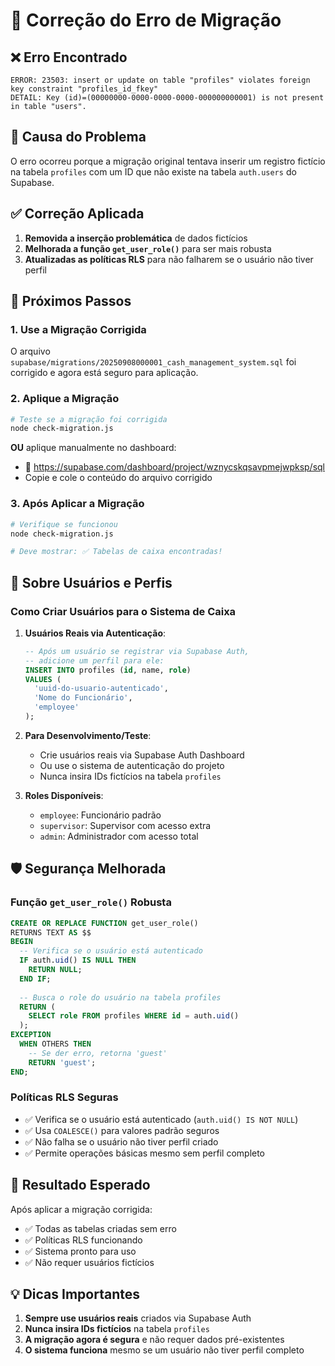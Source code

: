 # 🔧 Correção do Erro de Migração

## ❌ Erro Encontrado
```
ERROR: 23503: insert or update on table "profiles" violates foreign key constraint "profiles_id_fkey"
DETAIL: Key (id)=(00000000-0000-0000-0000-000000000001) is not present in table "users".
```

## 🎯 Causa do Problema
O erro ocorreu porque a migração original tentava inserir um registro fictício na tabela `profiles` com um ID que não existe na tabela `auth.users` do Supabase.

## ✅ Correção Aplicada
1. **Removida a inserção problemática** de dados fictícios
2. **Melhorada a função `get_user_role()`** para ser mais robusta
3. **Atualizadas as políticas RLS** para não falharem se o usuário não tiver perfil

## 🚀 Próximos Passos

### 1. Use a Migração Corrigida
O arquivo `supabase/migrations/20250908000001_cash_management_system.sql` foi corrigido e agora está seguro para aplicação.

### 2. Aplique a Migração
```bash
# Teste se a migração foi corrigida
node check-migration.js
```

**OU** aplique manualmente no dashboard:
- 🔗 https://supabase.com/dashboard/project/wznycskqsavpmejwpksp/sql
- Copie e cole o conteúdo do arquivo corrigido

### 3. Após Aplicar a Migração
```bash
# Verifique se funcionou
node check-migration.js

# Deve mostrar: ✅ Tabelas de caixa encontradas!
```

## 🔐 Sobre Usuários e Perfis

### Como Criar Usuários para o Sistema de Caixa

1. **Usuários Reais via Autenticação**:
   ```sql
   -- Após um usuário se registrar via Supabase Auth, 
   -- adicione um perfil para ele:
   INSERT INTO profiles (id, name, role) 
   VALUES (
     'uuid-do-usuario-autenticado', 
     'Nome do Funcionário', 
     'employee'
   );
   ```

2. **Para Desenvolvimento/Teste**:
   - Crie usuários reais via Supabase Auth Dashboard
   - Ou use o sistema de autenticação do projeto
   - Nunca insira IDs fictícios na tabela `profiles`

3. **Roles Disponíveis**:
   - `employee`: Funcionário padrão
   - `supervisor`: Supervisor com acesso extra
   - `admin`: Administrador com acesso total

## 🛡️ Segurança Melhorada

### Função `get_user_role()` Robusta
```sql
CREATE OR REPLACE FUNCTION get_user_role() 
RETURNS TEXT AS $$
BEGIN
  -- Verifica se o usuário está autenticado
  IF auth.uid() IS NULL THEN
    RETURN NULL;
  END IF;
  
  -- Busca o role do usuário na tabela profiles
  RETURN (
    SELECT role FROM profiles WHERE id = auth.uid()
  );
EXCEPTION
  WHEN OTHERS THEN
    -- Se der erro, retorna 'guest'
    RETURN 'guest';
END;
```

### Políticas RLS Seguras
- ✅ Verifica se o usuário está autenticado (`auth.uid() IS NOT NULL`)
- ✅ Usa `COALESCE()` para valores padrão seguros
- ✅ Não falha se o usuário não tiver perfil criado
- ✅ Permite operações básicas mesmo sem perfil completo

## 🎉 Resultado Esperado

Após aplicar a migração corrigida:
- ✅ Todas as tabelas criadas sem erro
- ✅ Políticas RLS funcionando
- ✅ Sistema pronto para uso
- ✅ Não requer usuários fictícios

## 💡 Dicas Importantes

1. **Sempre use usuários reais** criados via Supabase Auth
2. **Nunca insira IDs fictícios** na tabela `profiles`
3. **A migração agora é segura** e não requer dados pré-existentes
4. **O sistema funciona** mesmo se um usuário não tiver perfil completo